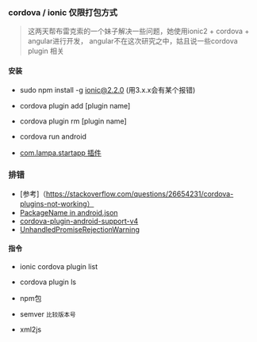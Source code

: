 ### cordova / ionic 仅限打包方式

> 这两天帮布雷克索的一个妹子解决一些问题，她使用ionic2 + cordova + angular进行开发，
> angular不在这次研究之中，姑且说一些cordova plugin 相关

#### 安装
- sudo npm install -g ionic@2.2.0 (用3.x.x会有某个报错)

- cordova plugin add [plugin name]
- cordova plugin rm [plugin name]

- cordova run android

- [com.lampa.startapp 插件](https://github.com/Dranste/com.lampa.startapp)


### 排错
- [参考]（https://stackoverflow.com/questions/26654231/cordova-plugins-not-working）
- [PackageName in android.json](https://stackoverflow.com/questions/33020161/cordova-what-does-package-name-in-android-json-mean)
- [cordova-plugin-android-support-v4](https://github.com/vaenow/cordova-plugin-app-update/issues/58)
- [UnhandledPromiseRejectionWarning](https://objcer.com/2017/12/27/unhandled-promise-rejections-in-node-js/)


#### 指令
- ionic cordova plugin list
- cordova plugin ls

- npm包
- semver `比较版本号`
- xml2js 